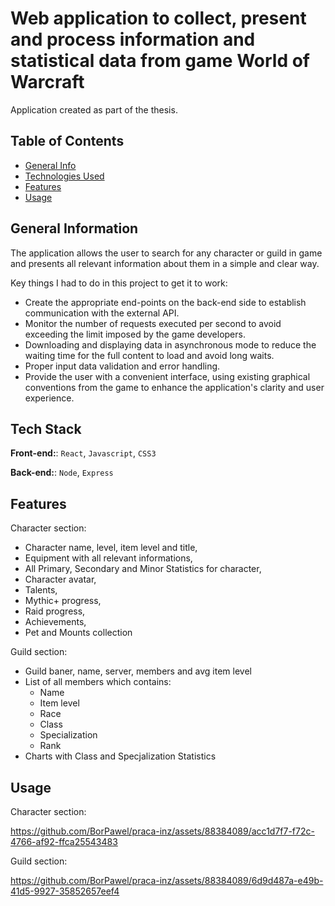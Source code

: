 
# Web application to collect, present and process information and statistical data from game World of Warcraft

Application created as part of the thesis.


## Table of Contents
* [General Info](#general-information)
* [Technologies Used](#tech-stack)
* [Features](#features)
* [Usage](#usage)

## General Information
The application allows the user to search for any character or guild in game and presents all relevant information about them in a simple and clear way.

Key things I had to do in this project to get it to work:
* Create the appropriate end-points on the back-end side to establish communication with the external API.
* Monitor the number of requests executed per second to avoid exceeding the limit imposed by the game developers.
* Downloading and displaying data in asynchronous mode to reduce the waiting time for the full content to load and avoid long waits.
* Proper input data validation and error handling.
* Provide the user with a convenient interface, using existing graphical conventions from the game to enhance the application's clarity and user experience.


## Tech Stack

**Front-end:**: `React`, `Javascript`, `CSS3`

**Back-end:**: `Node`, `Express`


## Features

Character section:
- Character name, level, item level and title,
- Equipment with all relevant informations,
- All Primary, Secondary and Minor Statistics for character,
- Character avatar,
- Talents,
- Mythic+ progress,
- Raid progress,
- Achievements,
- Pet and Mounts collection

Guild section:

- Guild baner, name, server, members and avg item level
- List of all members which contains:
    - Name
    - Item level
    - Race
    - Class
    - Specialization
    - Rank
- Charts with Class and Specjalization Statistics


## Usage

Character section:


https://github.com/BorPawel/praca-inz/assets/88384089/acc1d7f7-f72c-4766-af92-ffca25543483



Guild section:


https://github.com/BorPawel/praca-inz/assets/88384089/6d9d487a-e49b-41d5-9927-35852657eef4


